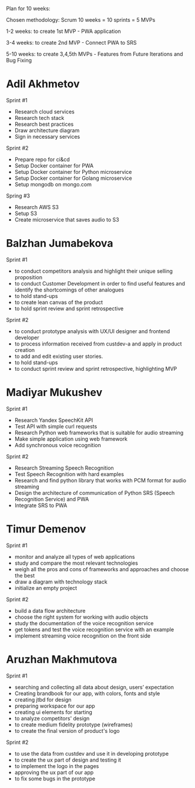 Plan for 10 weeks:

Chosen methodology: Scrum
10 weeks = 10 sprints = 5 MVPs

1-2 weeks: to create 1st MVP - PWA application

3-4 weeks: to create 2nd MVP - Connect PWA to SRS

5-10 weeks: to create 3,4,5th MVPs - Features from Future Iterations and Bug Fixing

# Adil Akhmetov

Sprint #1
* Research cloud services
* Research tech stack
* Research best practices
* Draw architecture diagram
* Sign in necessary services

Sprint #2
* Prepare repo for ci&cd
* Setup Docker container for PWA
* Setup Docker container for Python microservice
* Setup Docker container for Golang microservice
* Setup mongodb on mongo.com

Spring #3
* Research AWS S3
* Setup S3
* Create microservice that saves audio to S3

# Balzhan Jumabekova

Sprint #1
* to conduct competitors analysis and highlight their unique selling proposition  
* to conduct Customer Development in order to find useful features and identify the shortcomings of other analogues  
* to hold stand-ups  
* to create lean canvas of the product  
* to hold sprint review and sprint retrospective  

Sprint #2
* to conduct prototype analysis with UX/UI designer and frontend developer  
* to process information received from custdev-a and apply in product creation  
* to add and edit existing user stories. 
* to hold stand-ups  
* to conduct sprint review and sprint retrospective, highlighting MVP

# Madiyar Mukushev

Sprint #1
* Research Yandex SpeechKit API
* Test API with simple curl requests
* Research Python web frameworks that is suitable for audio streaming
* Make simple application using web framework
* Add synchronous voice recognition

Sprint #2
* Research Streaming Speech Recognition
* Test Speech Recognition with hard examples
* Research and find python library that works with PCM format for audio streaming
* Design the architecture of communication of Python SRS (Speech Recognition Service) and PWA
* Integrate SRS to PWA

# Timur Demenov

Sprint #1
* monitor and analyze all types of web applications
* study and compare the most relevant technologies
* weigh all the pros and cons of frameworks and approaches and choose the best
* draw a diagram with technology stack
* initialize an empty project

Sprint #2
* build a data flow architecture
* choose the right system for working with audio objects
* study the documentation of the voice recognition service
* get tokens and test the voice recognition service with an example
* implement streaming voice recognition on the front side

# Aruzhan Makhmutova

Sprint #1
* searching and collecting all data about design, users’ expectation
* Creating brandbook for our app, with colors, fonts and style   
* creating jtbd for design
* preparing workspace for our app
* creating ui elements for starting 
* to analyze competitors' design
* to create medium fidelity prototype (wireframes) 
* to create the final version of product's logo  

Sprint #2
* to use the data from custdev and use it in developing prototype  
* to create the ux part of design and testing it   
* to implement the logo in the pages 
* approving the ux part of our app  
* to fix some bugs in the prototype